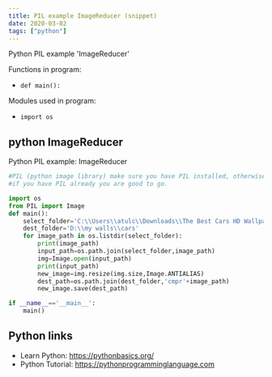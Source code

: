 ```yaml
---
title: PIL example ImageReducer (snippet)
date: 2020-03-02
tags: ["python"]
---
```

Python PIL example 'ImageReducer'

Functions in program: 
* `def main():`

Modules used in program: 
* `import os`

## python ImageReducer

Python PIL example: ImageReducer

```python
#PIL (python image library) make sure you have PIL installed, otherwise install it from here my typing commnad ->pip install Pillow
#if you have PIL already you are good to go.

import os
from PIL import Image
def main():
    select_folder='C:\\Users\\atulc\\Downloads\\The Best Cars HD Wallpapers'    #my first folder or source folder
    dest_folder='D:\\my walls\\cars'                                            #my destination folder
    for image_path in os.listdir(select_folder):
        print(image_path)
        input_path=os.path.join(select_folder,image_path)
        img=Image.open(input_path)
        print(input_path)
        new_image=img.resize(img.size,Image.ANTIALIAS)
        dest_path=os.path.join(dest_folder,'cmpr'+image_path)                   #cmpr represent the compressed image you can chnage it to other name
        new_image.save(dest_path)

if __name__=='__main__':
    main()

```

## Python links

- Learn Python: https://pythonbasics.org/
- Python Tutorial: https://pythonprogramminglanguage.com
